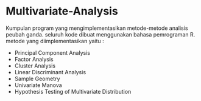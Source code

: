 # Multivariate-Analysis
Kumpulan program yang mengimplementasikan metode-metode analisis peubah ganda. seluruh kode dibuat menggunakan bahasa pemrograman R.
metode yang diimplementasikan yaitu :
  - Principal Component Analysis
  - Factor Analysis
  - Cluster Analysis
  - Linear Discriminant Analysis
  - Sample Geometry
  - Univariate Manova
  - Hypothesis Testing of Multivariate Distribution
